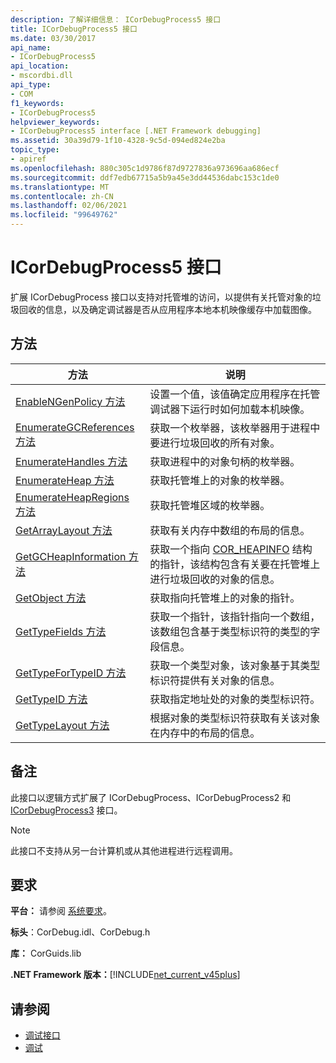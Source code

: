 ```yaml
---
description: 了解详细信息： ICorDebugProcess5 接口
title: ICorDebugProcess5 接口
ms.date: 03/30/2017
api_name:
- ICorDebugProcess5
api_location:
- mscordbi.dll
api_type:
- COM
f1_keywords:
- ICorDebugProcess5
helpviewer_keywords:
- ICorDebugProcess5 interface [.NET Framework debugging]
ms.assetid: 30a39d79-1f10-4328-9c5d-094ed824e2ba
topic_type:
- apiref
ms.openlocfilehash: 880c305c1d9786f87d9727836a973696aa686ecf
ms.sourcegitcommit: ddf7edb67715a5b9a45e3dd44536dabc153c1de0
ms.translationtype: MT
ms.contentlocale: zh-CN
ms.lasthandoff: 02/06/2021
ms.locfileid: "99649762"
---
```

# <a name="icordebugprocess5-interface"></a>ICorDebugProcess5 接口

扩展 ICorDebugProcess 接口以支持对托管堆的访问，以提供有关托管对象的垃圾回收的信息，以及确定调试器是否从应用程序本地本机映像缓存中加载图像。  
  
## <a name="methods"></a>方法  
  
|方法|说明|  
|------------|-----------------|  
|[EnableNGenPolicy 方法](icordebugprocess5-enablengenpolicy-method.md)|设置一个值，该值确定应用程序在托管调试器下运行时如何加载本机映像。|  
|[EnumerateGCReferences 方法](icordebugprocess5-enumerategcreferences-method.md)|获取一个枚举器，该枚举器用于进程中要进行垃圾回收的所有对象。|  
|[EnumerateHandles 方法](icordebugprocess5-enumeratehandles-method.md)|获取进程中的对象句柄的枚举器。|  
|[EnumerateHeap 方法](icordebugprocess5-enumerateheap-method.md)|获取托管堆上的对象的枚举器。|  
|[EnumerateHeapRegions 方法](icordebugprocess5-enumerateheapregions-method.md)|获取托管堆区域的枚举器。|  
|[GetArrayLayout 方法](icordebugprocess5-getarraylayout-method.md)|获取有关内存中数组的布局的信息。|  
|[GetGCHeapInformation 方法](icordebugprocess5-getgcheapinformation-method.md)|获取一个指向 [COR_HEAPINFO](cor-heapinfo-structure.md) 结构的指针，该结构包含有关要在托管堆上进行垃圾回收的对象的信息。|  
|[GetObject 方法](icordebugprocess5-getobject-method.md)|获取指向托管堆上的对象的指针。|  
|[GetTypeFields 方法](icordebugprocess5-gettypefields-method.md)|获取一个指针，该指针指向一个数组，该数组包含基于类型标识符的类型的字段信息。|  
|[GetTypeForTypeID 方法](icordebugprocess5-gettypefortypeid-method.md)|获取一个类型对象，该对象基于其类型标识符提供有关对象的信息。|  
|[GetTypeID 方法](icordebugprocess5-gettypeid-method.md)|获取指定地址处的对象的类型标识符。|  
|[GetTypeLayout 方法](icordebugprocess5-gettypelayout-method.md)|根据对象的类型标识符获取有关该对象在内存中的布局的信息。|  
  
## <a name="remarks"></a>备注  

 此接口以逻辑方式扩展了 ICorDebugProcess、ICorDebugProcess2 和 [ICorDebugProcess3](icordebugprocess3-interface.md) 接口。  
  
> [!NOTE]
> 此接口不支持从另一台计算机或从其他进程进行远程调用。  
  
## <a name="requirements"></a>要求  

 **平台：** 请参阅 [系统要求](../../get-started/system-requirements.md)。  
  
 **标头**：CorDebug.idl、CorDebug.h  
  
 **库：** CorGuids.lib  
  
 **.NET Framework 版本：**[!INCLUDE[net_current_v45plus](../../../../includes/net-current-v45plus-md.md)]  
  
## <a name="see-also"></a>请参阅

- [调试接口](debugging-interfaces.md)
- [调试](index.md)

